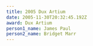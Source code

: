 ```yaml
---
title: 2005 Dux Artium
date: 2005-11-30T20:32:45.192Z
award: Dux Artium
person1_name: James Paul
person2_name: Bridget Marr
---
```



